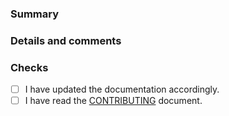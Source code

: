 <!--
:warning: Please, try to follow the template.
:warning: Your pull request title should be short, detailed and understandable for all.
:warning: If your pull request fixes an open issue, please link to the issue.
-->

### Summary


### Details and comments


### Checks

<!-- Change te space between the square brackets to an `x` -->
-   [ ] I have updated the documentation accordingly.
-   [ ] I have read the [CONTRIBUTING](https://github.com/rticommunity/rticonnextdds-examples/blob/develop/CONTRIBUTING.md) document.

<!-- Uncomment bellow if you added a C/C++ example and updated examples/connext_dds/CMakeList.txt -->
<!--
-   [ ] I have added a new C/C++ example and updated `examples/connext_dds/CMakeList.txt` accordingly.
-->
<!-- Uncomment bellow if you added a Java example and updated examples/connext_dds/settings.gradle -->
<!--
-   [ ] I added a new Java example and updated `examples/connext_dds/settings.gradle`.
-->
